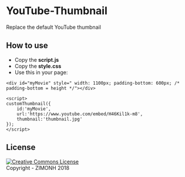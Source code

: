 # YouTube-Thumbnail
Replace the default YouTube thumbnail

## How to use
- Copy the __script.js__
- Copy the __style.css__
- Use this in your page:
```
<div id="myMovie" style=" width: 1100px; padding-bottom: 600px; /* padding-bottom = height */"></div>

<script>
customThumbnail({
	id:'myMovie',
	url:'https://www.youtube.com/embed/H46Kil1k-m8',
	thumbnail:'thumbnail.jpg'
});
</script>
```

## License
<a rel="license" href="http://creativecommons.org/licenses/by-nc-sa/4.0/"><img alt="Creative Commons License" style="border-width:0" src="https://i.creativecommons.org/l/by-nc-sa/4.0/88x31.png" /></a><br>
Copyright - ZIMONH 2018
